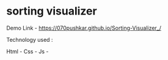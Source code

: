 # sorting visualizer

Demo Link -  https://070pushkar.github.io/Sorting-Visualizer_/

Technology used :

 Html - 
 Css  -
 Js  - 

 
